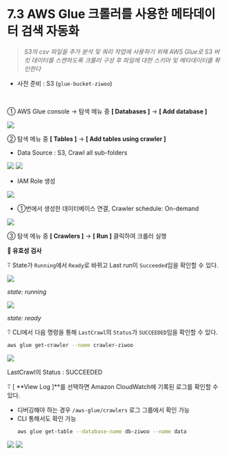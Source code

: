 # 7.3 AWS Glue 크롤러를 사용한 메타데이터 검색 자동화

> _S3의 csv 파일을 추가 분석 및 쿼리 작업에 사용하기 위해 AWS Glue로 S3 버킷 데이터를 스캔하도록 크롤러 구성 후 파일에 대한 스키마 및 메타데이터를 확인한다_

- 사전 준비 : S3 (`glue-bucket-ziwoo`)

<br>

① AWS Glue console → 탐색 메뉴 중 **[ Databases ]** → **[ Add database ]**

<img src="https://user-images.githubusercontent.com/70079416/227789995-a4a66cc3-dc7f-49e0-b7c2-cb9c605266fb.png" />

② 탐색 메뉴 중 **[ Tables ]** → **[ Add tables using crawler ]**

- Data Source : S3, Crawl all sub-folders

<img src="https://user-images.githubusercontent.com/70079416/227789998-6265f1be-70b9-4b89-9abe-615d62540466.png" />
<img src="https://user-images.githubusercontent.com/70079416/227790000-64d7afd1-3d2d-4cd1-98dd-b5168253c670.png" />

- IAM Role 생성

<img src="https://user-images.githubusercontent.com/70079416/227790515-373a4c90-bc91-4d0e-a5ef-46913349dc58.png" />

- ①번에서 생성한 데이터베이스 연결, Crawler schedule: On-demand

<img src="https://user-images.githubusercontent.com/70079416/227790517-475118e0-4ba5-4dc7-bf9b-550270ad194a.png" />

③ 탐색 메뉴 중 **[ Crawlers ]** → **[ Run ]** 클릭하여 크롤러 실행

**🥕 유효성 검사**

⍢ State가 `Running`에서 `Ready`로 바뀌고 Last run이 `Succeeded`임을 확인할 수 있다.

<img src="https://user-images.githubusercontent.com/70079416/227790519-ee6acfb9-37a6-4ae9-8ff8-0e936c686cf9.png" />

_state: running_

<img src="https://user-images.githubusercontent.com/70079416/227790521-1ccde38f-b526-4cae-93c3-cc9707a7b917.png" />

_state: ready_

⍢ CLI에서 다음 명령을 통해 `LastCrawl`의 `Status`가 `SUCCEEDED`임을 확인할 수 있다.

```bash
aws glue get-crawler --name crawler-ziwoo
```

<img src="https://user-images.githubusercontent.com/70079416/227790522-a46d5a44-c996-439c-8e85-690dc14ff31d.png" />

LastCrawl의 Status : SUCCEEDED

⍢ [ **View Log ]\*\*를 선택하면 Amazon CloudWatch에 기록된 로그를 확인할 수 있다.

- 디버깅해야 하는 경우 `/aws-glue/crawlers` 로그 그룹에서 확인 가능
- CLI 통해서도 확인 가능
  ```bash
  aws glue get-table --database-name db-ziwoo --name data
  ```

<img src="https://user-images.githubusercontent.com/70079416/227790523-826b1480-26ea-4b0f-9f3c-79c6b74bc0eb.png" />
<img src="https://user-images.githubusercontent.com/70079416/227790524-aebeb243-ff18-4b76-ab4a-1b8be9cba259.png" />
